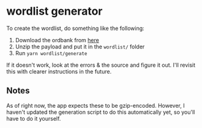 # wordlist generator

To create the wordlist, do something like the following:

1. Download the ordbank from [here][download-url]
1. Unzip the payload and put it in the `wordlist/` folder
1. Run `yarn wordlist/generate`

If it doesn't work, look at the errors & the source and figure it out.
I'll revisit this with clearer instructions in the future.

[download-url]: https://www.nb.no/sprakbanken/ressurskatalog/oai-nb-no-sbr-5/

## Notes

As of right now, the app expects these to be gzip-encoded.
However, I haven't updated the generation script to do this automatically yet, so you'll have to do it yourself.
